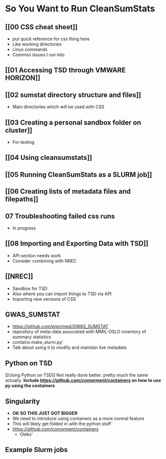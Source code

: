 # So You Want to Run CleanSumStats

##  [[00 CSS cheat sheet]]
- put quick reference for css thing here
- Like working directories
- Linux commands
- Common issues I run into

## [[01 Accessing TSD through VMWARE HORIZON]]

## [[02 sumstat directory structure and files]]
- Main directories which will be used with CSS

## [[03 Creating a personal sandbox folder on cluster]]
- For testing

## [[04 Using cleansumstats]]

## [[05 Running CleanSumStats as a SLURM job]]

## [[06 Creating lists of metadata files and filepaths]]

## 07 Troubleshooting failed css runs
- In progress

## [[08 Importing and Exporting Data with TSD]]
- API section needs work
- Consider combining with NREC

## [[NREC]]
- Sandbox for TSD 
- Also where you can import things to TSD via API
- Importing new versions of CSS

## GWAS_SUMSTAT
- https://github.com/precimed/GWAS_SUMSTAT
- repository of meta-data associated with MMIL-OSLO inventory of summary statistics
- contains make_slurm.py’
- Talk about using it to modify and maintain live metadata 

## Python on TSD 
[[Using Python on TSD]]
Not really done better. pretty much the same actually.
**Include https://github.com/comorment/containers on how to use py using the containers**

## Singularity 
- **OK SO THIS JUST GOT BIGGER**
- We need to introduce using containers as a more normal feature
- This will likely get folded in with the python stuff
- https://github.com/comorment/containers
	- Oleks’ 


## Example Slurm jobs

